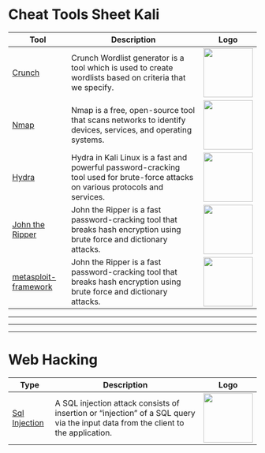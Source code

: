 # Cheat Tools Sheet Kali

| Tool | Description   | Logo |
| ---- | ------------- | ----- |
| [Crunch](./tools/crunch.md) |Crunch Wordlist generator is a tool which is used to create wordlists based on criteria that we specify.| <img src="https://github.com/user-attachments/assets/2269c259-8159-4ae1-b5f3-7f9f48188d1b" width="100"/> |
| [Nmap](./tools/nmap.md) | Nmap is a free, open-source tool that scans networks to identify devices, services, and operating systems.| <img src="https://github.com/user-attachments/assets/92763e55-2b24-4fe6-960a-fdc501a994ac" width="100"/> |
| [Hydra](./tools/hydra.md) | Hydra in Kali Linux is a fast and powerful password-cracking tool used for brute-force attacks on various protocols and services.  | <img src="https://github.com/user-attachments/assets/660e5449-8bc5-4139-b825-2fee93276458" width="100"/> |
| [John the Ripper](./tools/john.md) | John the Ripper is a fast password-cracking tool that breaks hash encryption using brute force and dictionary attacks.  | <img src="https://github.com/user-attachments/assets/b1151875-6efa-470e-8078-5e009e17f3ba" width="100"/> |
| [metasploit-framework ](./tools/msfconsole.md) | John the Ripper is a fast password-cracking tool that breaks hash encryption using brute force and dictionary attacks.  | <img src="https://github.com/user-attachments/assets/90ce0cc2-3de0-40ea-9306-d521f5c2355d" width="100"/> |
---
---
---

# Web Hacking
| Type | Description   | Logo |
| ---- | ------------- | ----- |
| [Sql Injection](./tools/crunch.md) |A SQL injection attack consists of insertion or “injection” of a SQL query via the input data from the client to the application.| <img src="https://github.com/user-attachments/assets/f225db73-3236-4fce-859e-42e34cdf10f4" width="100"/> |
